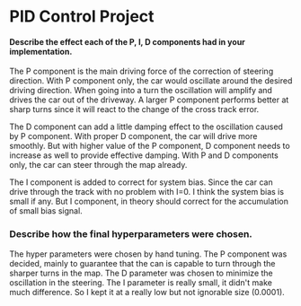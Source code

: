 # PID Control Project

#### Describe the effect each of the P, I, D components had in your implementation.

The P component is the main driving force of the correction of steering direction. With P component only, the car would oscillate around the desired driving direction. When going into a turn the oscillation will amplify and drives the car out of the driveway. A larger P component performs better at sharp turns since it will react to the change of the cross track error. 

The D component can add a little damping effect to the oscillation caused by P component. With proper D component, the car will drive more smoothly. But with higher value of the P component, D component needs to increase as well to provide effective damping. With P and D components only, the car can steer through the map already. 

The I component is added to correct for system bias. Since the car can drive through the track with no problem with I=0. I think the system bias is small if any. But I component, in theory should correct for the accumulation of small bias signal. 

### Describe how the final hyperparameters were chosen. 

The hyper parameters were chosen by hand tuning. The P component was decided, mainly to guarantee that the can is capable to turn through the sharper turns in the map. The D parameter was chosen to minimize the oscillation in the steering. The I parameter is really small, it didn't make much difference. So I kept it at a really low but not ignorable size (0.0001).